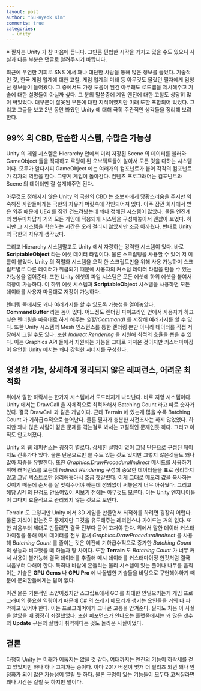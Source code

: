 ```yaml
---
layout: post
author: "Su-Hyeok Kim"
comments: true
categories:
  - unity
---
```


※ 필자는 Unity 가 참 마음에 듭니다. 그만큼 편협한 시각을 가지고 있을 수도 있으니 사실과 다른 부분은 댓글로 알려주시기 바랍니다.

최근에 우연한 기회로 SNS 에서 꽤나 대단한 사람을 통해 많은 정보를 들었다. 기술적인 것, 한국 게임 업계에 대한 고찰, 게임 업계의 미래 등 아무것도 몰랐던 필자에게 엄청난 정보들이 들어왔다. 그 중에서도 가장 도움이 된건 아무래도 로드맵을 제시해주고 기술에 대한 설명들이 아닐까 싶다. 그 분의 말씀중에 게임 엔진에 대한 고찰도 상당히 많이 써있었다. 대부분이 잘못된 부분에 대한 지적이였지만 미래 또한 포함되어 있었다. 그리고 그글을 보고 2년 동안 봐왔던 Unity 에 대해 극히 주관적인 생각들을 정리해 보려한다.

<!-- more -->

## 99% 의 CBD, 단순한 시스템, 수많은 가능성

Unity 의 게임 시스템은 Hierarchy 안에서 미리 저장된 Scene 의 데이터를 불러와 GameObject 들을 적재하고 로딩이 된 오브젝트들이 알아서 모든 것을 다하는 시스템이다. 모두가 알다시피 GameObject 에는 여러개의 컴포넌트가 붙어 각각의 컴포넌트가 각자의 역할을 한다. 그렇게 게임이 돌아간다. 컨텐츠 프로그래머는 컴포넌트와 Scene 의 데이터만 잘 설계해주면 된다.

아무것도 정해지지 않은 Unity 의 극한의 CBD 는 초보자에게 당황스러움을 주지만 익숙해진 사람들에게는 극한의 자유가 머릿속에 각인되어져 있다. 아주 잠깐 회사에서 받은 외주 때문에 UE4 를 잠깐 건드려봤는데 꽤나 정해진 시스템이 많았다. 물론 엔진계의 쌍두마차답게 거의 모든 게임에 적용되게 시스템을 구성해놓아서 괜찮아 보였다. 하지만 그 시스템을 학습하는 시간은 오래 걸리지 않았지만 조금 아까웠다. 반대로 Unity 의 극한의 자유가 생각났다.

그리고 Hierarchy 시스템말고도 Unity 에서 자랑하는 강력한 시스템이 있다. 바로 __ScriptableObject__ 라는 에셋 데이터 타입이다. 물론 스크립팅을 사용할 수 있어 저 이름이 붙었다. Unity 의 직렬화 시스템을 오직 한 스크립트만을 위해 사용 가능하며 스크립트별로 다른 데이터가 취급되기 때문에 사용자의 커스텀 데이터 타입을 만들 수 있는 가능성을 열어준다. 또한 Unity 에셋의 파일 시스템은 모든 에셋에 하위 에셋을 붙여서 저장이 가능하다. 이 하위 에셋 시스템과 __ScriptableObject__ 시스템을 사용하면 모든 데이터를 사용자 마음대로 저장이 가능하다.

렌더링 쪽에서도 꽤나 여러가지를 할 수 있도록 가능성을 열어놓았다. __CommandBuffer__ 라는 놈이 있다. 어느정도 렌더링 파이프라인 안에서 사용자가 하고싶은 렌더링을 마음대로 하게 해주는 _명령(Command)_ 를 저장해 여러가지를 할 수 있다. 또한 Unity 시스템의 Mesh 인스턴스를 통한 렌더링 뿐만 아니라 데이터를 직접 저장해서 그릴 수도 있다. 또한 _Indirect Rendering_ 을 지원해 최적의 효율을 뽑을 수 있다. 이는 Graphics API 들에서 지원하는 기능을 그대로 가져온 것이지만 커스터마이징이 유연한 Unity 에서는 꽤나 강력한 시너지를 구성한다.

## 엉성한 기능, 상세하게 정리되지 않은 레퍼런스, 어려운 최적화

위에서 말한 하락세는 한가지 시스템에서 도드라지게 나타난다. 바로 지형 시스템이다. Unity 에서는 DrawCall 을 자체적으로 최적화해서 Batching Count 라고 따로 숫자가 있다. 결국 DrawCall 과 같은 개념이다. 근데 Terrain 에 있는게 많을 수록 Batching Count 가 기하급수적으로 늘어난다. 물론 필자가 충분한 사전조사는 하지 않았었다. 하지만 꽤나 많은 사람이 같은 문제를 겪는걸로 봐서는 고질적인 문제인듯 하다. 그리고 아직도 안고쳐졌다.

Unity 의 웹 레퍼런스는 굉장히 별로다. 상세한 설명이 없이 그냥 단문으로 구성된 페이지도 간혹가다 있다. 물론 단문으로만 쓸 수도 있는 것도 있지만 그렇지 않은것들도 꽤나 많아 짜증을 유발한다. 또한 _Graphics.DrawProceduralIndirect_ 메서드를 사용하기 위해 래퍼런스를 보는데 _Indirect Rendering_ 구성에 중요한 데이터들을 표로 정리하지 않고 그냥 텍스트로만 정리해놓아서 조금 헷갈렸다. 이게 그대로 메모리 값을 복사하는 것이기 때문에 순서를 잘 맞춰주어야 하는데 성의없이 써놓은게 너무 아쉬웠다. 그리고 해당 API 의 단점도 안쓰여있어 써보기 전에는 아무것도 모른다. 이는 Unity 엔지니어들이 그다지 효율적으로 관리되지 않는 것으로 보인다.

Terrain 도 그렇지만 Unity 에서 3D 게임을 만들면서 최적화를 하려면 굉장히 어렵다. 물론 지식이 없는것도 문제지만 그것을 유도해주는 레퍼런스나 가이드는 거의 없다. 또한 처음부터 제대로 만들려면 결국 전부다 뜯어 고쳐야 한다. 위에서 말한 데이터 커스터마이징을 통해 메시 데이터를 전부 합쳐 _Graphics.DrawProceduralIndirect_ 를 사용해 _Batching Count_ 를 줄이는 것은 이전에 기하급수적으로 증가한 _Batching Count_ 의 성능과 비교했을 떄 하늘과 땅 차이다. 또한 __Terrain__ 도 _Batching Count_ 가 너무 커서 사용이 불가능해 결국 데이터를 추출해 메시 데이터를 커스터마이징 한것처럼 결국 처음부터 다해야 한다. 특히나 바람에 흔들리는 물리 시스템이 있는 풀이나 나무를 움직이는 기술은 __GPU Gems__ 나 __GPU Pro__ 에 나올법한 기술들을 바탕으로 구현해야하기 때문에 문외한들에게는 답이 없다.

이건 물론 기본적인 소양이겠지만 스크립트에서 GC 를 최대한 안일으키는게 게임 프로그래머의 중요한 역량이기 때문에 C# 의 쓰레기 메모리가 생기는 요인들을 거의 다 파악하고 있어야 한다. 이는 프로그래머에게 크나큰 고통을 안겨준다. 필자도 처음 이 사실을 알았을 때 굉장히 좌절했었다. 또한 퍼포먼스가 안나오는 플랫폼에서는 꽤 많은 갯수의 __Update__ 구문의 실행이 취약하다는 것도 놀라운 사실이었다.

## 결론

다행히 Unity 는 미래가 어둡지는 않을 것 같다. 여태까지는 엔진의 기능이 하락세를 걷고 있었지만 하나 하나 고쳐가는 중이다. 아마 2017 버젼이 몇개 더 릴리즈 되면 꽤나 안정화가 되어 많은 가능성이 열릴 듯 하다. 물론 구멍이 있는 기능들이 모두다 고쳐질라면 꽤나 시간은 걸릴 듯 하지만 말이다.
